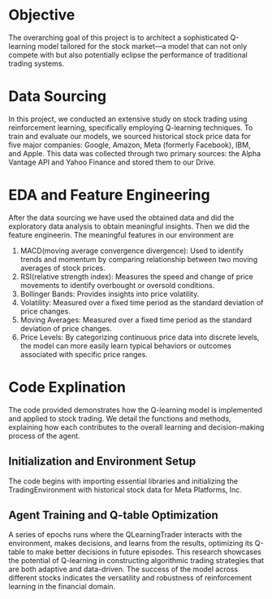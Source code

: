 # Objective
The overarching goal of this project is to architect a sophisticated Q-learning model tailored for the stock market—a model that can not only compete with but also potentially eclipse the performance of traditional trading systems. 

# Data Sourcing
In this project, we conducted an extensive study on stock trading using reinforcement learning, specifically employing Q-learning techniques. To train and evaluate our models, we sourced historical stock price data for five major companies: Google, Amazon, Meta (formerly Facebook), IBM, and Apple. This data was collected through two primary sources: the Alpha Vantage API and Yahoo Finance and stored them to our Drive.

# EDA and Feature Engineering
After the data sourcing we have used the obtained data and did the exploratory data analysis to obtain meaningful insights. Then we did the feature engineerin. The meaningful features in our environment are
1. MACD(moving average convergence divergence): Used to identify trends and momentum by comparing relationship between two moving averages of stock prices.
2. RSI(relative strength index): Measures the speed and change of price movements to identify overbought or oversold conditions.
3. Bollinger Bands: Provides insights into price volatility.
4. Volatility: Measured over a fixed time period as the standard deviation of price changes.
5. Moving Averages: Measured over a fixed time period as the standard deviation of price changes.
6. Price Levels: By categorizing continuous price data into discrete levels, the model can more easily learn typical behaviors or outcomes associated with specific price ranges.

# Code Explination
The code provided demonstrates how the Q-learning model is implemented and applied to stock trading. We detail the functions and methods, explaining how each contributes to the overall learning and decision-making process of the agent.
## Initialization and Environment Setup
The code begins with importing essential libraries and initializing the TradingEnvironment with historical stock data for Meta Platforms, Inc.
## Agent Training and Q-table Optimization
A series of epochs runs where the QLearningTrader interacts with the environment, makes decisions, and learns from the results, optimizing its Q-table to make better decisions in future episodes.
This research showcases the potential of Q-learning in constructing algorithmic trading strategies that are both adaptive and data-driven. The success of the model across different stocks indicates the versatility and robustness of reinforcement learning in the financial domain.




